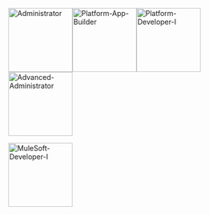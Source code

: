 
<img alt="Administrator" src="https://user-images.githubusercontent.com/44835435/210499588-6afbef42-7624-4eb2-8967-e609b8a2d0bd.png" width=128 height=128 /><img alt="Platform-App-Builder" src="https://user-images.githubusercontent.com/44835435/210500769-028397e8-4695-4bbf-acb4-d31062b883fe.png" width=128 height=128 /><img alt="Platform-Developer-I" src="https://user-images.githubusercontent.com/44835435/210501113-68046ea5-adc9-4f4e-b8ce-a428e3d95154.png" width=128 height=128 /><img alt="Advanced-Administrator" src="https://user-images.githubusercontent.com/44835435/210501128-91cafa1a-e70e-4000-82ae-241036a7ed21.png" width=128 height=128 />

<img alt="MuleSoft-Developer-I" src="https://user-images.githubusercontent.com/44835435/210501139-38593aee-2476-4802-8ebf-b92fa5098f91.png" width=128 height=128 />
